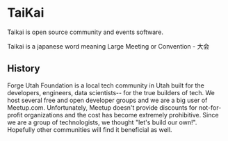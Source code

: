 # TaiKai

Taikai is open source community and events software.

Taikai is a japanese word meaning Large Meeting or Convention - 大会

## History

Forge Utah Foundation is a local tech community in Utah built for the developers, engineers, data scientists-- for the true builders of tech. We host several free and open developer groups and we are a big user of Meetup.com. Unfortunately, Meetup doesn't provide discounts for not-for-profit organizations and the cost has become extremely prohibitive. Since we are a group of technologists, we thought "let's build our own!". Hopefully other communities will find it beneficial as well.
